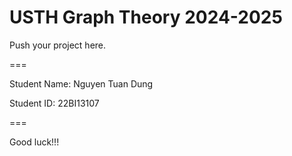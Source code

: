 # USTH Graph Theory 2024-2025

Push your project here.

===

Student Name: Nguyen Tuan Dung

Student ID: 22BI13107

===

Good luck!!!